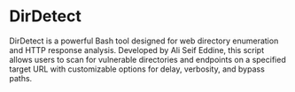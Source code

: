 # DirDetect
DirDetect is a powerful Bash tool designed for web directory enumeration and HTTP response analysis. Developed by Ali Seif Eddine, this script allows users to scan for vulnerable directories and endpoints on a specified target URL with customizable options for delay, verbosity, and bypass paths.
